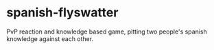 # spanish-flyswatter
PvP reaction and knowledge based game, pitting two people's spanish knowledge against each other.
